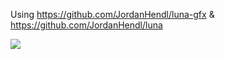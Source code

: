 Using https://github.com/JordanHendl/luna-gfx & https://github.com/JordanHendl/luna

![](https://imgur.com/bjSt7XJ.gif)